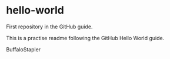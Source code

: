 # hello-world
First repository in the GitHub guide.


This is a practise readme following the GitHub Hello World guide. 

BuffaloStapler
